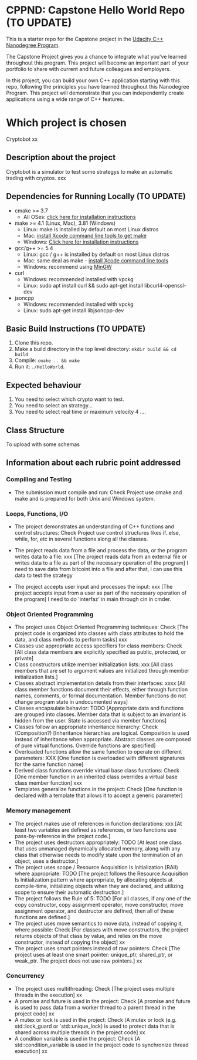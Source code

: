 # CPPND: Capstone Hello World Repo (TO UPDATE)

This is a starter repo for the Capstone project in the [Udacity C++ Nanodegree Program](https://www.udacity.com/course/c-plus-plus-nanodegree--nd213).

The Capstone Project gives you a chance to integrate what you've learned throughout this program. This project will become an important part of your portfolio to share with current and future colleagues and employers.

In this project, you can build your own C++ application starting with this repo, following the principles you have learned throughout this Nanodegree Program. This project will demonstrate that you can independently create applications using a wide range of C++ features.


# Which project is chosen

Cryptobot xx
## Description about the project
Cryptobot is a simulator to test some strategys to make an automatic trading with cryptos.
xxx


## Dependencies for Running Locally (TO UPDATE)
* cmake >= 3.7
  * All OSes: [click here for installation instructions](https://cmake.org/install/)
* make >= 4.1 (Linux, Mac), 3.81 (Windows)
  * Linux: make is installed by default on most Linux distros
  * Mac: [install Xcode command line tools to get make](https://developer.apple.com/xcode/features/)
  * Windows: [Click here for installation instructions](http://gnuwin32.sourceforge.net/packages/make.htm)
* gcc/g++ >= 5.4
  * Linux: gcc / g++ is installed by default on most Linux distros
  * Mac: same deal as make - [install Xcode command line tools](https://developer.apple.com/xcode/features/)
  * Windows: recommend using [MinGW](http://www.mingw.org/)
* curl
  * Windows: recommended installed with vpckg
  * Linux: sudo apt install curl && sudo apt-get install libcurl4-openssl-dev
* jsoncpp
  * Windows: recommended installed with vpckg
  * Linux: sudo apt-get install libjsoncpp-dev

## Basic Build Instructions (TO UPDATE)
1. Clone this repo.
2. Make a build directory in the top level directory: `mkdir build && cd build`
3. Compile: `cmake .. && make`
4. Run it: `./HelloWorld`.

## Expected behaviour
1. You need to select which crypto want to test.
2. You need to select an strategy...
3. You need to select real time or maximum velocity
4 ....

## Class Structure
To upload with some schemas


## Information about each rubric point addressed

### Compiling and Testing
- The submission must compile and run: Check
Project use cmake and make and is prepared for both Unix and Windows system.

### Loops, Functions, I/O
- The project demonstrates an understanding of C++ functions and control structures: Check
Project use control structures likes if..else, while, for, etc in several functions along all the classes.

- The project reads data from a file and process the data, or the program writes data to a file: xxx 
[The project reads data from an external file or writes data to a file as part of the necessary operation of the program]
I need to save data from bitcoint into a file and after that, i can use this data to test the strategy

- The project accepts user input and processes the input: xxx
[The project accepts input from a user as part of the necessary operation of the program]
I need to do 'interfaz' in main through cin in cmder.

### Object Oriented Programming
- The project uses Object Oriented Programming techniques: Check
[The project code is organized into classes with class attributes to hold the data, and class methods to perform tasks]
xxx
- Classes use appropriate access specifiers for class members: Check
[All class data members are explicitly specified as public, protected, or private]
- Class constructors utilize member initialization lists: xxx
[All class members that are set to argument values are initialized through member initialization lists.]
- Classes abstract implementation details from their interfaces: xxxx
[All class member functions document their effects, either through function names, comments, or formal documentation. Member functions do not change program state in undocumented ways]
- Classes encapsulate behavior: TODO
[Appropriate data and functions are grouped into classes. Member data that is subject to an invariant is hidden from the user. State is accessed via member functions]
- Classes follow an appropriate inheritance hierarchy: Check (Composition?)
[Inheritance hierarchies are logical. Composition is used instead of inheritance when appropriate. Abstract classes are composed of pure virtual functions. Override functions are specified]
- Overloaded functions allow the same function to operate on different parameters: XXX
[One function is overloaded with different signatures for the same function name]
- Derived class functions override virtual base class functions: Check
[One member function in an inherited class overrides a virtual base class member function]
xxx
- Templates generalize functions in the project: Check
[One function is declared with a template that allows it to accept a generic parameter]

### Memory management
- The project makes use of references in function declarations: xxx
[At least two variables are defined as references, or two functions use pass-by-reference in the project code.]
- The project uses destructors appropriately: TODO
[At least one class that uses unmanaged dynamically allocated memory, along with any class that otherwise needs to modify state upon the termination of an object, uses a destructor.]
- The project uses scope / Resource Acquisition Is Initialization (RAII) where appropriate: TODO
[The project follows the Resource Acquisition Is Initialization pattern where appropriate, by allocating objects at compile-time, initializing objects when they are declared, and utilizing scope to ensure their automatic destruction.]
- The project follows the Rule of 5: TODO
[For all classes, if any one of the copy constructor, copy assignment operator, move constructor, move assignment operator, and destructor are defined, then all of these functions are defined.]
- The project uses move semantics to move data, instead of copying it, where possible: Check
[For classes with move constructors, the project returns objects of that class by value, and relies on the move constructor, instead of copying the object]
xx
- The project uses smart pointers instead of raw pointers: Check
[The project uses at least one smart pointer: unique_ptr, shared_ptr, or weak_ptr. The project does not use raw pointers.]
xx

### Concurrency
- The project uses multithreading: Check
[The project uses multiple threads in the execution]
xx
- A promise and future is used in the project: Check
[A promise and future is used to pass data from a worker thread to a parent thread in the project code]
xx
- A mutex or lock is used in the project: Check
[A mutex or lock (e.g. std::lock_guard or `std::unique_lock) is used to protect data that is shared across multiple threads in the project code]
xx
- A condition variable is used in the project: Check
[A std::condition_variable is used in the project code to synchronize thread execution]
xx
